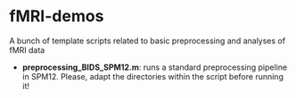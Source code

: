 # fMRI-demos

A bunch of template scripts related to basic preprocessing and analyses of fMRI data

- **preprocessing_BIDS_SPM12.m**: runs a standard preprocessing pipeline in SPM12. Please, adapt the directories within the script before running it!
